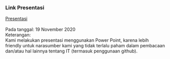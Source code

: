 ### Link Presentasi
[Presentasi](https://youtu.be/wlwDMTAnPlc)<br><br>
Pada tanggal: 19 November 2020<br>
Keterangan:<br>
Kami melakukan presentasi menggunakan Power Point, karena lebih friendly untuk narasumber kami yang tidak terlalu paham dalam pembacaan dan/atau hal lainnya tentang IT (termasuk penggunaan github).

